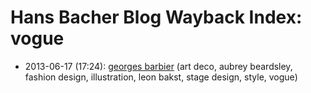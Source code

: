 # Hans Bacher Blog Wayback Index: vogue

* 2013-06-17 (17:24): [georges barbier](https://web.archive.org/web/https://one1more2time3.wordpress.com/2013/06/17/georges-barbier/) (art deco, aubrey beardsley, fashion design, illustration, leon bakst, stage design, style, vogue)